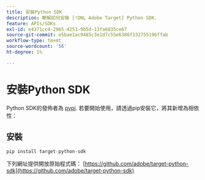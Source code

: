 ```yaml
---
title: 安裝Python SDK
description: 瞭解如何安裝 [!DNL Adobe Target] Python SDK.
feature: APIs/SDKs
exl-id: e4371cc4-2965-4253-9b5d-13fa6835ce67
source-git-commit: e5bae1ac9485c3e1d7c55e6386f332755196ffab
workflow-type: tm+mt
source-wordcount: '56'
ht-degree: 1%

---
```


# 安裝Python SDK

Python SDK的發佈者為 [pypi](https://pypi.org/project/target-python-sdk). 若要開始使用，請透過pip安裝它，將其新增為相依性：

## 安裝

```python {line-numbers="true"}
pip install target-python-sdk
```

下列網址提供開放原始程式碼： [https://github.com/adobe/target-python-sdk](https://github.com/adobe/target-python-sdk)
